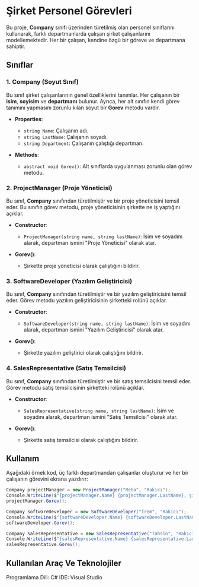 # Şirket Personel Görevleri

Bu proje, **Company** sınıfı üzerinden türetilmiş olan personel sınıflarını kullanarak, farklı departmanlarda çalışan şirket çalışanlarını modellemektedir. Her bir çalışan, kendine özgü bir göreve ve departmana sahiptir.

## Sınıflar

### 1. Company (Soyut Sınıf)

Bu sınıf şirket çalışanlarının genel özelliklerini tanımlar. Her çalışanın bir **isim**, **soyisim** ve **departmanı** bulunur. Ayrıca, her alt sınıfın kendi görev tanımını yapmasını zorunlu kılan soyut bir **Gorev** metodu vardır.

- **Properties**:
  - `string Name`: Çalışanın adı.
  - `string LastName`: Çalışanın soyadı.
  - `string Department`: Çalışanın çalıştığı departman.
  
- **Methods**:
  - `abstract void Gorev()`: Alt sınıflarda uygulanması zorunlu olan görev metodu.

### 2. ProjectManager (Proje Yöneticisi)

Bu sınıf, **Company** sınıfından türetilmiştir ve bir proje yöneticisini temsil eder. Bu sınıfın görev metodu, proje yöneticisinin şirkette ne iş yaptığını açıklar.

- **Constructor**:
  - `ProjectManager(string name, string lastName)`: İsim ve soyadını alarak, departman ismini "Proje Yöneticisi" olarak atar.

- **Gorev()**:
  - Şirkette proje yöneticisi olarak çalıştığını bildirir.

### 3. SoftwareDeveloper (Yazılım Geliştiricisi)

Bu sınıf, **Company** sınıfından türetilmiştir ve bir yazılım geliştiricisini temsil eder. Görev metodu yazılım geliştiricisinin şirketteki rolünü açıklar.

- **Constructor**:
  - `SoftwareDeveloper(string name, string lastName)`: İsim ve soyadını alarak, departman ismini "Yazılım Geliştiricisi" olarak atar.

- **Gorev()**:
  - Şirkette yazılım geliştirici olarak çalıştığını bildirir.

### 4. SalesRepresentative (Satış Temsilcisi)

Bu sınıf, **Company** sınıfından türetilmiştir ve bir satış temsilcisini temsil eder. Görev metodu satış temsilcisinin şirketteki rolünü açıklar.

- **Constructor**:
  - `SalesRepresentative(string name, string lastName)`: İsim ve soyadını alarak, departman ismini "Satış Temsilcisi" olarak atar.

- **Gorev()**:
  - Şirkette satış temsilcisi olarak çalıştığını bildirir.

## Kullanım

Aşağıdaki örnek kod, üç farklı departmandan çalışanlar oluşturur ve her bir çalışanın görevini ekrana yazdırır:

```csharp
Company projectManager = new ProjectManager("Reha", "Rakıcı");
Console.WriteLine($"{projectManager.Name} {projectManager.LastName}, şirketin {projectManager.Department}");
projectManager.Gorev();

Company softwareDeveloper = new SoftwareDeveloper("İrem", "Rakıcı");
Console.WriteLine($"{softwareDeveloper.Name} {softwareDeveloper.LastName}, şirketin {softwareDeveloper.Department}");
softwareDeveloper.Gorev();

Company salesRepresentative = new SalesRepresentative("Tahsin", "Rakıcı");
Console.WriteLine($"{salesRepresentative.Name} {salesRepresentative.LastName}, şirketin {salesRepresentative.Department}");
salesRepresentative.Gorev();
```
## Kullanılan Araç Ve Teknolojiler
Programlama Dili: C# IDE: Visual Studio

